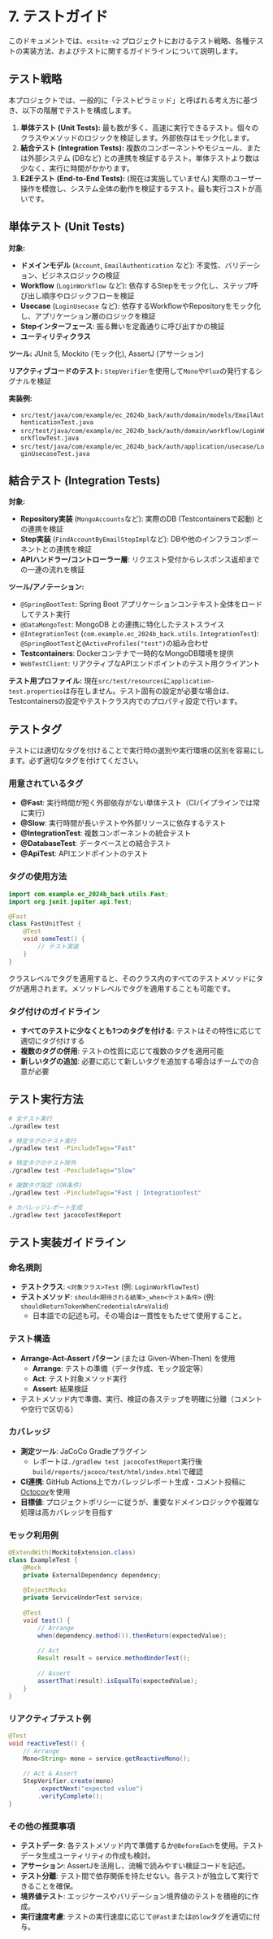 # 7. テストガイド

このドキュメントでは、`ecsite-v2` プロジェクトにおけるテスト戦略、各種テストの実装方法、およびテストに関するガイドラインについて説明します。

## テスト戦略

本プロジェクトでは、一般的に「テストピラミッド」と呼ばれる考え方に基づき、以下の階層でテストを構成します。

1. **単体テスト (Unit Tests):** 最も数が多く、高速に実行できるテスト。個々のクラスやメソッドのロジックを検証します。外部依存はモック化します。
2. **結合テスト (Integration Tests):** 複数のコンポーネントやモジュール、または外部システム (DBなど) との連携を検証するテスト。単体テストより数は少なく、実行に時間がかかります。
3. **E2Eテスト (End-to-End Tests):** (現在は実施していません) 実際のユーザー操作を模倣し、システム全体の動作を検証するテスト。最も実行コストが高いです。

## 単体テスト (Unit Tests)

**対象:**
- **ドメインモデル** (`Account`, `EmailAuthentication` など): 不変性、バリデーション、ビジネスロジックの検証
- **Workflow** (`LoginWorkflow` など): 依存するStepをモック化し、ステップ呼び出し順序やロジックフローを検証
- **Usecase** (`LoginUsecase` など): 依存するWorkflowやRepositoryをモック化し、アプリケーション層のロジックを検証
- **Stepインターフェース**: 振る舞いを定義通りに呼び出すかの検証
- **ユーティリティクラス**

**ツール:** JUnit 5, Mockito (モック化), AssertJ (アサーション)

**リアクティブコードのテスト:** `StepVerifier`を使用して`Mono`や`Flux`の発行するシグナルを検証

**実装例:**
- `src/test/java/com/example/ec_2024b_back/auth/domain/models/EmailAuthenticationTest.java`
- `src/test/java/com/example/ec_2024b_back/auth/domain/workflow/LoginWorkflowTest.java`
- `src/test/java/com/example/ec_2024b_back/auth/application/usecase/LoginUsecaseTest.java`

## 結合テスト (Integration Tests)

**対象:**
- **Repository実装** (`MongoAccounts`など): 実際のDB (Testcontainersで起動) との連携を検証
- **Step実装** (`FindAccountByEmailStepImpl`など): DBや他のインフラコンポーネントとの連携を検証
- **APIハンドラー/コントローラー層**: リクエスト受付からレスポンス返却までの一連の流れを検証

**ツール/アノテーション:**
- `@SpringBootTest`: Spring Boot アプリケーションコンテキスト全体をロードしてテスト実行
- `@DataMongoTest`: MongoDB との連携に特化したテストスライス
- `@IntegrationTest` (`com.example.ec_2024b_back.utils.IntegrationTest`): `@SpringBootTest`と`@ActiveProfiles("test")`の組み合わせ
- **Testcontainers**: Dockerコンテナで一時的なMongoDB環境を提供
- `WebTestClient`: リアクティブなAPIエンドポイントのテスト用クライアント

**テスト用プロファイル:** 現在`src/test/resources`に`application-test.properties`は存在しません。テスト固有の設定が必要な場合は、Testcontainersの設定やテストクラス内でのプロパティ設定で行います。

## テストタグ

テストには適切なタグを付けることで実行時の選別や実行環境の区別を容易にします。必ず適切なタグを付けてください。

### 用意されているタグ

- **@Fast**: 実行時間が短く外部依存がない単体テスト（CIパイプラインでは常に実行）
- **@Slow**: 実行時間が長いテストや外部リソースに依存するテスト
- **@IntegrationTest**: 複数コンポーネントの統合テスト
- **@DatabaseTest**: データベースとの結合テスト
- **@ApiTest**: APIエンドポイントのテスト

### タグの使用方法

```java
import com.example.ec_2024b_back.utils.Fast;
import org.junit.jupiter.api.Test;

@Fast
class FastUnitTest {
    @Test
    void someTest() {
        // テスト実装
    }
}
```

クラスレベルでタグを適用すると、そのクラス内のすべてのテストメソッドにタグが適用されます。メソッドレベルでタグを適用することも可能です。

### タグ付けのガイドライン

- **すべてのテストに少なくとも1つのタグを付ける**: テストはその特性に応じて適切にタグ付けする
- **複数のタグの併用**: テストの性質に応じて複数のタグを適用可能
- **新しいタグの追加**: 必要に応じて新しいタグを追加する場合はチームでの合意が必要

## テスト実行方法

```bash
# 全テスト実行
./gradlew test

# 特定タグのテスト実行
./gradlew test -PincludeTags="Fast"

# 特定タグのテスト除外
./gradlew test -PexcludeTags="Slow"

# 複数タグ指定 (OR条件)
./gradlew test -PincludeTags="Fast | IntegrationTest"

# カバレッジレポート生成
./gradlew test jacocoTestReport
```

## テスト実装ガイドライン

### 命名規則
- **テストクラス**: `<対象クラス>Test` (例: `LoginWorkflowTest`)
- **テストメソッド**: `should<期待される結果>_when<テスト条件>` (例: `shouldReturnTokenWhenCredentialsAreValid`)
  - 日本語での記述も可。その場合は一貫性をもたせて使用すること。

### テスト構造
- **Arrange-Act-Assert パターン** (または Given-When-Then) を使用
  - **Arrange**: テストの準備（データ作成、モック設定等）
  - **Act**: テスト対象メソッド実行
  - **Assert**: 結果検証
- テストメソッド内で準備、実行、検証の各ステップを明確に分離（コメントや空行で区切る）

### カバレッジ
- **測定ツール**: JaCoCo Gradleプラグイン 
  - レポートは`./gradlew test jacocoTestReport`実行後`build/reports/jacoco/test/html/index.html`で確認
- **CI連携**: GitHub Actions上でカバレッジレポート生成・コメント投稿に[Octocov](https://github.com/k1LoW/octocov)を使用
- **目標値**: プロジェクトポリシーに従うが、重要なドメインロジックや複雑な処理は高カバレッジを目指す

### モック利用例
```java
@ExtendWith(MockitoExtension.class)
class ExampleTest {
    @Mock
    private ExternalDependency dependency;
    
    @InjectMocks
    private ServiceUnderTest service;
    
    @Test
    void test() {
        // Arrange
        when(dependency.method()).thenReturn(expectedValue);
        
        // Act
        Result result = service.methodUnderTest();
        
        // Assert
        assertThat(result).isEqualTo(expectedValue);
    }
}
```

### リアクティブテスト例
```java
@Test
void reactiveTest() {
    // Arrange
    Mono<String> mono = service.getReactiveMono();
    
    // Act & Assert
    StepVerifier.create(mono)
        .expectNext("expected value")
        .verifyComplete();
}
```

### その他の推奨事項
- **テストデータ**: 各テストメソッド内で準備するか`@BeforeEach`を使用。テストデータ生成ユーティリティの作成も検討。
- **アサーション**: AssertJを活用し、流暢で読みやすい検証コードを記述。
- **テスト分離**: テスト間で依存関係を持たせない。各テストが独立して実行できることを確保。
- **境界値テスト**: エッジケースやバリデーション境界値のテストを積極的に作成。
- **実行速度考慮**: テストの実行速度に応じて`@Fast`または`@Slow`タグを適切に付与。